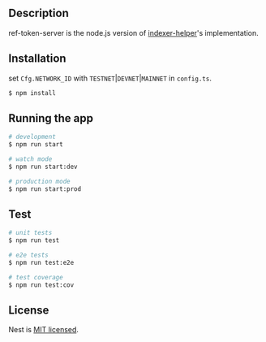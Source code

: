 ## Description

ref-token-server is the node.js version of [indexer-helper](https://github.com/ref-finance/indexer-helper)'s
implementation.

## Installation

set `Cfg.NETWORK_ID` with `TESTNET`|`DEVNET`|`MAINNET` in `config.ts`.

```bash
$ npm install
```

## Running the app

```bash
# development
$ npm run start

# watch mode
$ npm run start:dev

# production mode
$ npm run start:prod
```

## Test

```bash
# unit tests
$ npm run test

# e2e tests
$ npm run test:e2e

# test coverage
$ npm run test:cov
```

## License

Nest is [MIT licensed](LICENSE).
